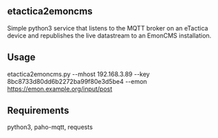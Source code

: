 ## etactica2emoncms

Simple python3 service that listens to the MQTT broker on an eTactica device
and republishes the live datastream to an EmonCMS installation.

## Usage

etactica2emoncms.py --mhost 192.168.3.89 --key 8bc8733d80dd6b2272ba99f80e3d5be4 --emon https://emon.example.org/input/post

## Requirements
python3, paho-mqtt, requests
